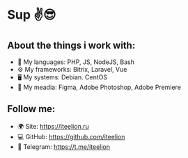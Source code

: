# Sup ✌️😎

## About the things i work with:
- 💬 My languages: PHP, JS, NodeJS, Bash 
- ⚙️ My frameworks: Bitrix, Laravel, Vue
- 🖥 My systems: Debian. CentOS
- 🎥 My meadia: Figma, Adobe Photoshop, Adobe Premiere

## Follow me:
- 🌍 Site: https://iteelion.ru
- 💻 GitHub: https://github.com/iteelion
- 💬 Telegram: https://t.me/iteelion
